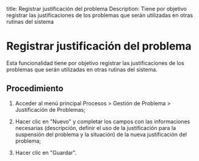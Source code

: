 title: Registrar justificación del problema
Description: Tiene por objetivo registrar las justificaciones de los problemas que serán utilizadas en otras rutinas del sistema
# Registrar justificación del problema

Esta funcionalidad tiene por objetivo registrar las justificaciones de los problemas que serán utilizadas en otras rutinas del sistema.

Procedimiento
------------

1.  Acceder al menú principal Procesos \>
    Gestión de Problema \> Justificación de Problemas;

2.  Hacer clic en "Nuevo" y completar los campos con las informaciones necesarias
    (descripción, definir el uso de la justificación para la suspensión del problema
    y la situación) de la nueva justificación del problema;

3.  Hacer clic en "Guardar".

<!-- !!! tip "About"

    <b>Product/Version:</b> CITSmart | 8.00 &nbsp;&nbsp;
    <b>Updated:</b>01/30/2019 – Larissa Lourenço
